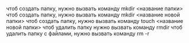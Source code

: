 чтоб создать папку, нужно вызвать команду mkdir <название папки>
чтоб создать папку, нужно вызвать команду mkdir <название новой папки>
чтоб создать папку, нужно вызвать команду touch <название новой папки>
чтоб удалить папку нужно вызвать команду rmdir
чтоб удалить папку с файлами, нужно вызвать команду rm -r
